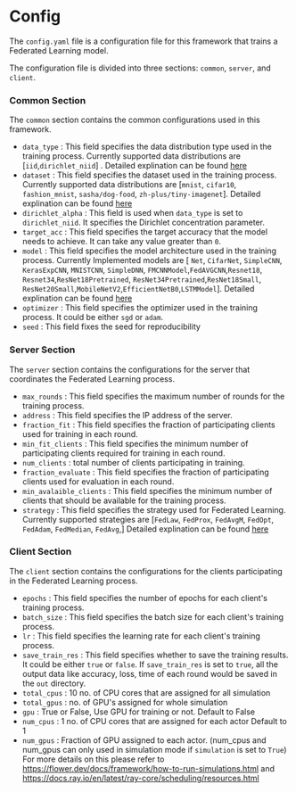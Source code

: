 # Config
<!-- # Description about  [`config.yaml`](/config.yaml) file -->
The `config.yaml` file is a configuration file for this framework that trains a Federated Learning model.

The configuration file is divided into three sections: `common`, `server`, and `client`.

### Common Section
The `common` section contains the common configurations used in this framework. 

- `data_type` : This field specifies the data distribution type used in the training process. Currently supported data distributions are [`iid`,`dirichlet_niid`] . Detailed explination can be found [here](./data_distribution.md)
- `dataset` : This field specifies the dataset used in the training process. Currently supported data distributions are [`mnist`, `cifar10`, `fashion_mnist`, `sasha/dog-food`, `zh-plus/tiny-imagenet`]. Detailed explination can be found [here](./datasets.md)
- `dirichlet_alpha` : This field is used when `data_type` is set to `dirichlet_niid`. It specifies the Dirichlet concentration parameter.
- `target_acc` : This field specifies the target accuracy that the model needs to achieve. It can take any value greater than `0`.
- `model` : This field specifies the model architecture used in the training process. Currently Implemented models are [ `Net`, `CifarNet`, `SimpleCNN`, `KerasExpCNN`, `MNISTCNN`, `SimpleDNN`, `FMCNNModel`,`FedAVGCNN`,`Resnet18`, `Resnet34`,`ResNet18Pretrained`, `ResNet34Pretrained`,`ResNet18Small`, `ResNet20Small`,`MobileNetV2`,`EfficientNetB0`,`LSTMModel`]. Detailed explination can be found [here](./models.md)
- `optimizer` : This field specifies the optimizer used in the training process. It could be either `sgd` or `adam`.
- `seed` : This field fixes the seed for reproducibility

### Server Section
The `server` section contains the configurations for the server that coordinates the Federated Learning process.

- `max_rounds` : This field specifies the maximum number of rounds for the training process.
- `address` : This field specifies the IP address of the server.
- `fraction_fit` : This field specifies the fraction of participating clients used for training in each round.
- `min_fit_clients` : This field specifies the minimum number of participating clients required for training in each round.
- `num_clients` : total number of clients participating in training.
- `fraction_evaluate` : This field specifies the fraction of participating clients used for evaluation in each round.
- `min_avalaible_clients` : This field specifies the minimum number of clients that should be available for the training process.
- `strategy` : This field specifies the strategy used for Federated Learning. Currently supported strategies are [`FedLaw`, `FedProx`, `FedAvgM`, `FedOpt`, `FedAdam`, `FedMedian`, `FedAvg`,] Detailed explination can be found [here](./strategies.md)

### Client Section
The `client` section contains the configurations for the clients participating in the Federated Learning process.

- `epochs` : This field specifies the number of epochs for each client's training process.
- `batch_size` : This field specifies the batch size for each client's training process.
- `lr` : This field specifies the learning rate for each client's training process.
- `save_train_res` : This field specifies whether to save the training results. It could be either `true` or `false`.
If `save_train_res` is set to `true`, all the output data like accuracy, loss, time of each round would be saved in the `out` directory.
- `total_cpus` : 10  no. of CPU cores that are assigned for all simulation
- `total_gpus` :  no. of GPU's assigned for whole simulation
- `gpu` : True or False, Use GPU for training or not. Default to False
- `num_cpus` : 1  no. of CPU cores that are assigned for each actor Default to 1
- `num_gpus` : Fraction of GPU assigned to each actor. (num_cpus and num_gpus can only used in simulation mode if `simulation` is set to `True`) For more details on this please refer to https://flower.dev/docs/framework/how-to-run-simulations.html and https://docs.ray.io/en/latest/ray-core/scheduling/resources.html

